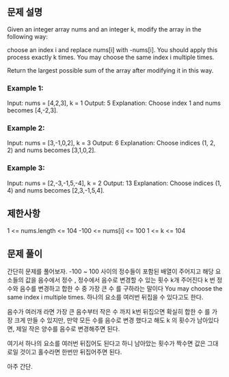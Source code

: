 ## 문제 설명

Given an integer array nums and an integer k, modify the array in the following way:

choose an index i and replace nums[i] with -nums[i].
You should apply this process exactly k times. You may choose the same index i multiple times.

Return the largest possible sum of the array after modifying it in this way.

### Example 1:

Input: nums = [4,2,3], k = 1
Output: 5
Explanation: Choose index 1 and nums becomes [4,-2,3].

### Example 2:

Input: nums = [3,-1,0,2], k = 3
Output: 6
Explanation: Choose indices (1, 2, 2) and nums becomes [3,1,0,2].

### Example 3:

Input: nums = [2,-3,-1,5,-4], k = 2
Output: 13
Explanation: Choose indices (1, 4) and nums becomes [2,3,-1,5,4].

## 제한사항

1 <= nums.length <= 104
-100 <= nums[i] <= 100
1 <= k <= 104

## 문제 풀이

간단히 문제를 풀어보자. -100 ~ 100 사이의 정수들이 포함된 배열이 주어지고 해당 요소들의 값을 음수에서 정수 , 정수에서 음수로 변경할 수 있는 횟수 k개 주어진다
k 번 정수와 음수를 변경하고 합한 수 중 가장 큰 수 를 구하라는 말이다 You may choose the same index i multiple times. 하나의 요소를 여러번 뒤집을 수 있다고도 한다.

음수가 여러개 라면 가장 큰 음수부터 작은 수 까지 k번 뒤집으면 확실히 합한 수 를 가장 크게 만들 수 있지만, 만약 모든 수를 음수로 변경 했다고 해도 k 의 횟수가 남아있다면,
제일 작은 양수를 음수로 변경해주면 된다.

여기서 하나의 요소를 여러번 뒤집어도 된다고 하니 남아았는 횟수가 짝수면 값은 그대로일 것이고 홀수라면 한번만 뒤집어주면 된다.

아주 간단.
